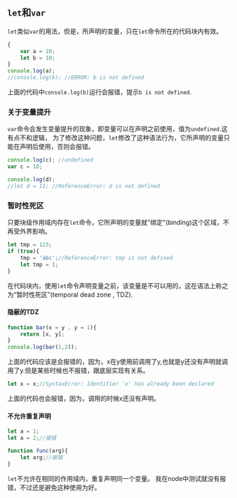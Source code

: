 ## `let`和`var`
`let`类似`var`的用法，但是，所声明的变量，只在`let`命令所在的代码块内有效。
```javascript
{
    var a = 10;
    let b = 10;
}
console.log(a);
//console.log(b); //ERROR: b is not defined
```
上面的代码中`console.log(b)`运行会报错，提示`b is not defined`.
### 关于变量提升
`var`命令会发生变量提升的现象，即变量可以在声明之前使用，值为`undefined`.这有点不和逻辑，
为了修改这种问题，`let`修改了这种语法行为，它所声明的变量只能在声明后使用，否则会报错。
```javascript
console.log(c); //undefined
var c = 10;

console.log(d);
//let d = 11; //ReferenceError: d is not defined
```
### 暂时性死区
只要块级作用域内存在`let`命令，它所声明的变量就"绑定"(binding)这个区域，不再受外界影响。
```javascript
let tmp = 123;
if (true){
    tmp = 'abc';//ReferenceError: tmp is not defined
    let tmp = 1;
}
```
在代码块内，使用`let`命令声明变量之前，该变量是不可以用的，这在语法上称之为“暂时性死区”(temporal dead zone , TDZ).
#### 隐蔽的TDZ
```javascript
function bar(x = y , y = 1){
    return [x, y];
}
console.log(bar(1,2));
```
上面的代码应该是会报错的，因为，x在y使用前调用了y,也就是y还没有声明就调用了y.但是某些时候也不报错，跟底层实现有关系。
```javascript
let x = x;//SyntaxError: Identifier 'x' has already been declared
```
上面的代码也会报错，因为，调用的时候x还没有声明。
#### 不允许重复声明
```javascript
let a = 1;
let a = 2;//报错

function func(arg){
    let arg;//报错
}
```
`let`不允许在相同的作用域内，重复声明同一个变量。
我在node中测试就没有报错，不过还是避免这种使用为好。
